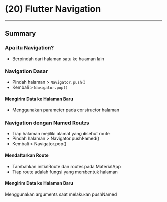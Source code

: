 # (20) Flutter Navigation
---
## Summary

### Apa itu Navigation?
- Berpindah dari halaman satu ke halaman lain

### Navigation Dasar
- Pindah halaman > ```Navigator.push()```
- Kembali > ```Navigator.pop()```

#### Mengirim Data ke Halaman Baru
- Menggunakan parameter pada constructor halaman
  
### Navigation dengan Named Routes
- Tiap halaman mejiliki alamat yang disebut route
- Pindah halaman > Navigator.pushNamed()
- Kembali > Navigator.pop()

#### Mendaftarkan Route
- Tambahkan initialRoute dan routes pada MaterialApp
- Tiap route adalah fungsi yang membentuk halaman

#### Mengirim Data ke Halaman Baru
Menggunakan arguments saat melakukan pushNamed